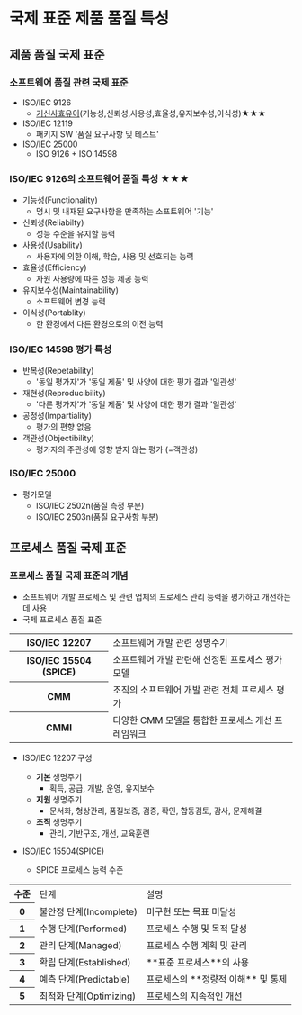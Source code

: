 # 국제 표준 제품 품질 특성
## 제품 품질 국제 표준
### 소프트웨어 품질 관련 국제 표준
- ISO/IEC 9126
  - <u>기신사효유이</u>(기능성,신뢰성,사용성,효율성,유지보수성,이식성)★★★
- ISO/IEC 12119
  - 패키지 SW '품질 요구사항 및 테스트'
- ISO/IEC 25000
  - ISO 9126 + ISO 14598 

### ISO/IEC 9126의 소프트웨어 품질 특성 ★★★
- 기능성(Functionality)
  - 명시 및 내재된 요구사항을 만족하는 소프트웨어 '기능'
- 신뢰성(Reliabilty)
  - 성능 수준을 유지할 능력
- 사용성(Usability)
  - 사용자에 의한 이해, 학습, 사용 및 선호되는 능력
- 효율성(Efficiency)
  - 자원 사용량에 따른 성능 제공 능력
- 유지보수성(Maintainability)
  - 소프트웨어 변경 능력
- 이식성(Portablity)
  - 한 환경에서 다른 환경으로의 이전 능력 

### ISO/IEC 14598 평가 특성
- 반복성(Repetability)
  - '동일 평가자'가 '동일 제품' 및 사양에 대한 평가 결과 '일관성'
- 재현성(Reproducibility)
  - '다른 평가자'가 '동일 제품' 및 사양에 대한 평가 결과 '일관성'
- 공정성(Impartiality)
  - 평가의 편향 없음
- 객관성(Objectibility)
  - 평가자의 주관성에 영향 받지 않는 평가 (=객관성)

### ISO/IEC 25000
- 평가모델
  - ISO/IEC 2502n(품질 측정 부분)
  - ISO/IEC 2503n(품질 요구사항 부분)

## 프로세스 품질 국제 표준
### 프로세스 품질 국제 표준의 개념
- 소프트웨어 개발 프로세스 및 관련 업체의 프로세스 관리 능력을 평가하고 개선하는데 사용
- 국제 프로세스 품질 표준
<table>
    <tr>
        <th>ISO/IEC 12207</th>
        <td>소프트웨어 개발 관련 생명주기</td>
    </tr>
     <tr>
        <th>ISO/IEC 15504 (SPICE)</th>
        <td>소프트웨어 개발 관련해 선정된 프로세스 평가 모델</td>
    </tr>
    <tr>
        <th>CMM</th>
        <td>조직의 소프트웨어 개발 관련 전체 프로세스 평가</td>
    </tr>
    <tr>
        <th>CMMI</th>
        <td>다양한 CMM 모델을 통합한 프로세스 개선 프레임워크</td>
    </tr>
</table>

- ISO/IEC 12207 구성
  - **기본** 생명주기
    - 획득, 공급, 개발, 운영, 유지보수
  - **지원** 생명주기
    - 문서화, 형상관리, 품질보증, 검증, 확인, 합동검토, 감사, 문제해결 
  - **조직** 생명주기
    - 관리, 기반구조, 개선, 교육훈련

- ISO/IEC 15504(SPICE)
  - SPICE 프로세스 능력 수준
<table>
<tr>
<th>수준</th>
<td>단계</td>
<td>설명</td>
</tr>
<tr>
<th>0</th>
<td>불안정 단계(Incomplete)</td>
<td>미구현 또는 목표 미달성</td>
</tr>
<tr>
<th>1</th>
<td>수행 단계(Performed)</td>
<td>프로세스 수행 및 목적 달성</td>
</tr>
<tr>
<th>2</th>
<td>관리 단계(Managed)</td>
<td>프로세스 수행 계획 및 관리</td>
</tr>
<tr>
<th>3</th>
<td>확립 단계(Established)</td>
<td>**표준 프로세스**의 사용</td>
</tr>
<tr>
<th>4</th>
<td>예측 단계(Predictable)</td>
<td>프로세스의 **정량적 이해** 및 통제</td>
</tr>
<tr>
<th>5</th>
<td>최적화 단계(Optimizing)</td>
<td>프로세스의 지속적인 개선</td>
</tr>
</table>